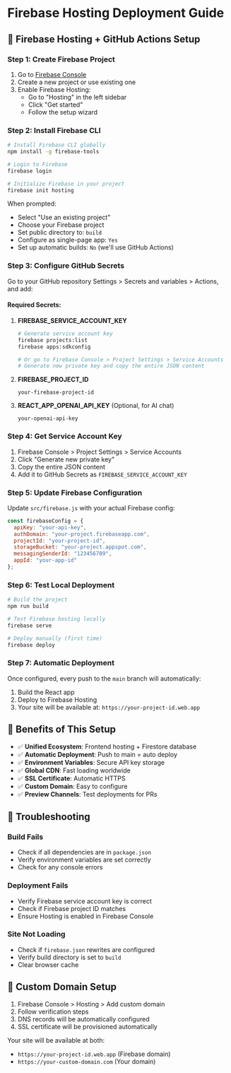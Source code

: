 # Firebase Hosting Deployment Guide

## 🚀 Firebase Hosting + GitHub Actions Setup

### Step 1: Create Firebase Project

1. Go to [Firebase Console](https://console.firebase.google.com/)
2. Create a new project or use existing one
3. Enable Firebase Hosting:
   - Go to "Hosting" in the left sidebar
   - Click "Get started"
   - Follow the setup wizard

### Step 2: Install Firebase CLI

```bash
# Install Firebase CLI globally
npm install -g firebase-tools

# Login to Firebase
firebase login

# Initialize Firebase in your project
firebase init hosting
```

When prompted:
- Select "Use an existing project"
- Choose your Firebase project
- Set public directory to: `build`
- Configure as single-page app: `Yes`
- Set up automatic builds: `No` (we'll use GitHub Actions)

### Step 3: Configure GitHub Secrets

Go to your GitHub repository Settings > Secrets and variables > Actions, and add:

#### Required Secrets:

1. **FIREBASE_SERVICE_ACCOUNT_KEY**
   ```bash
   # Generate service account key
   firebase projects:list
   firebase apps:sdkconfig
   
   # Or go to Firebase Console > Project Settings > Service Accounts
   # Generate new private key and copy the entire JSON content
   ```

2. **FIREBASE_PROJECT_ID**
   ```
   your-firebase-project-id
   ```

3. **REACT_APP_OPENAI_API_KEY** (Optional, for AI chat)
   ```
   your-openai-api-key
   ```

### Step 4: Get Service Account Key

1. Firebase Console > Project Settings > Service Accounts
2. Click "Generate new private key"
3. Copy the entire JSON content
4. Add it to GitHub Secrets as `FIREBASE_SERVICE_ACCOUNT_KEY`

### Step 5: Update Firebase Configuration

Update `src/firebase.js` with your actual Firebase config:

```javascript
const firebaseConfig = {
  apiKey: "your-api-key",
  authDomain: "your-project.firebaseapp.com",
  projectId: "your-project-id",
  storageBucket: "your-project.appspot.com",
  messagingSenderId: "123456789",
  appId: "your-app-id"
};
```

### Step 6: Test Local Deployment

```bash
# Build the project
npm run build

# Test Firebase hosting locally
firebase serve

# Deploy manually (first time)
firebase deploy
```

### Step 7: Automatic Deployment

Once configured, every push to the `main` branch will automatically:
1. Build the React app
2. Deploy to Firebase Hosting
3. Your site will be available at: `https://your-project-id.web.app`

## 🌟 Benefits of This Setup

- ✅ **Unified Ecosystem**: Frontend hosting + Firestore database
- ✅ **Automatic Deployment**: Push to main = auto deploy
- ✅ **Environment Variables**: Secure API key storage
- ✅ **Global CDN**: Fast loading worldwide
- ✅ **SSL Certificate**: Automatic HTTPS
- ✅ **Custom Domain**: Easy to configure
- ✅ **Preview Channels**: Test deployments for PRs

## 🔧 Troubleshooting

### Build Fails
- Check if all dependencies are in `package.json`
- Verify environment variables are set correctly
- Check for any console errors

### Deployment Fails
- Verify Firebase service account key is correct
- Check if Firebase project ID matches
- Ensure Hosting is enabled in Firebase Console

### Site Not Loading
- Check if `firebase.json` rewrites are configured
- Verify build directory is set to `build`
- Clear browser cache

## 📱 Custom Domain Setup

1. Firebase Console > Hosting > Add custom domain
2. Follow verification steps
3. DNS records will be automatically configured
4. SSL certificate will be provisioned automatically

Your site will be available at both:
- `https://your-project-id.web.app` (Firebase domain)
- `https://your-custom-domain.com` (Your domain)